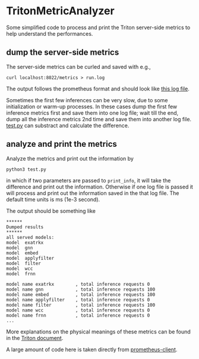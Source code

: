 # TritonMetricAnalyzer

Some simplified code to process and print the Triton server-side metrics to help understand the performances.

## dump the server-side metrics

The server-side metrics can be curled and saved with e.g.,
```
curl localhost:8022/metrics > run.log
```

The output follows the prometheus format and should look like [this log file](testdata/result2.log).

Sometimes the first few inferences can be very slow, due to some initialization or warm-up processes. In these cases dump the first few inference metrics first and save them into one log file; wait till the end, dump all the inference metrics 2nd time and save them into another log file. [test.py](test.py) can substract and calculate the difference.

## analyze and print the metrics

Analyze the metrics and print out the information by
```
python3 test.py
```
in which if two parameters are passed to `print_info`, it will take the difference and print out the information. Otherwise if one log file is passed it will process and print out the information saved in the that log file. The default time units is ms (1e-3 second).

The output should be something like
```
******
Dumped results
******
all served models:
model  exatrkx
model  gnn
model  embed
model  applyfilter
model  filter
model  wcc
model  frnn

model name exatrkx        , total inference requests 0
model name gnn            , total inference requests 100
model name embed          , total inference requests 100
model name applyfilter    , total inference requests 0
model name filter         , total inference requests 100
model name wcc            , total inference requests 0
model name frnn           , total inference requests 0
...
```

More explanations on the physical meanings of these metrics can be found in the [Triton document](https://github.com/triton-inference-server/server/blob/main/docs/metrics.md). 

A large amount of code here is taken directly from [prometheus-client](https://github.com/prometheus/client_python).

